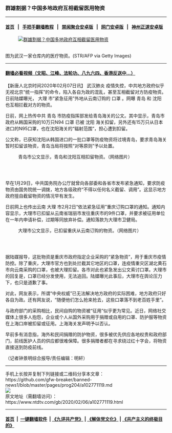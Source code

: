 ### 群雄割据？中国多地政府互相截留医用物资
------------------------

#### [首页](https://github.com/gfw-breaker/banned-news1/blob/master/README.md) &nbsp;&nbsp;|&nbsp;&nbsp; [手把手翻墙教程](https://github.com/gfw-breaker/guides/wiki) &nbsp;&nbsp;|&nbsp;&nbsp; [禁闻聚合安卓版](https://github.com/gfw-breaker/bn-android) &nbsp;&nbsp;|&nbsp;&nbsp; [网门安卓版](https://github.com/oGate2/oGate) &nbsp;&nbsp;|&nbsp;&nbsp; [神州正道安卓版](https://github.com/SzzdOgate/update) 



<div><div class="featured_image">
 <a href="https://i.ntdtv.com/assets/uploads/2020/02/GettyImages-1198675374.jpg" target="_blank">
  <figure>
   <img alt="群雄割据？中国多地政府互相截留医用物资" src="https://i.ntdtv.com/assets/uploads/2020/02/GettyImages-1198675374-800x450.jpg"/>
  </figure><br/>
 </a>
 <span class="caption">
  图为武汉一家仓库内的医疗物资。(STR/AFP via Getty Images)
 </span>
</div>
</div><hr/>

#### [翻墙必看视频（文昭、江峰、法轮功、八九六四、香港反送中...）](http://167.172.214.107/home.html)

<div><div class="post_content" itemprop="articleBody">
 <p>
  【新唐人北京时间2020年02月07日讯】
  <ok href="https://www.ntdtv.com/gb/武汉肺炎.htm">
   武汉肺炎
  </ok>
  疫情失控，中共地方政府似乎无视北京“统一指挥”的命令，陷入各自为政的混乱，甚至互相截留对方防疫物资。日前陆媒曝光，
  <ok href="https://www.ntdtv.com/gb/大理.htm">
   大理
  </ok>
  市“紧急征用”外地从云南订购的
  <ok href="https://www.ntdtv.com/gb/口罩.htm">
   口罩
  </ok>
  。网曝
  <ok href="https://www.ntdtv.com/gb/青岛.htm">
   青岛
  </ok>
  和
  <ok href="https://www.ntdtv.com/gb/沈阳.htm">
   沈阳
  </ok>
  也互相拦截对方的物资。
 </p>
 <p>
  日前，网上热传中共
  <ok href="https://www.ntdtv.com/gb/青岛.htm">
   青岛
  </ok>
  市防疫指挥部发给青岛海关的公文。其中显示，青岛市政府从韩国采购的10万只N94
  <ok href="https://www.ntdtv.com/gb/口罩.htm">
   口罩
  </ok>
  已被
  <ok href="https://www.ntdtv.com/gb/沈阳.htm">
   沈阳
  </ok>
  海关扣留，另外还有15万只从日本进口的N95口罩，也在沈阳海关的“辐射范围”，担心遭到扣留。
 </p>
 <p>
  公文称，已获知沈阳从韩国进口的一批口罩等防疫物资将过境青岛，要求青岛海关暂时扣留该物资，青岛当局将按照“对等原则”予以处置。
 </p>
 <figure class="wp-caption aligncenter" id="attachment_102771128" style="width: 600px">
  <img alt="" class="size-medium wp-image-102771128" src="https://i.ntdtv.com/assets/uploads/2020/02/EQFKPaOUEAAHiS6-600x878.jpg">
   <br/><figcaption class="wp-caption-text">
    青岛市公文显示，青岛和沈阳互相扣留物资。（网络图片）
   </figcaption><br/>
  </img>
 </figure><br/>
 <p>
  早在1月29日，中共国务院办公厅就曾向各部委和各省市发布紧急通知，要求防疫物资由国务院统一调拨，地方各级政府“不得以任何名义截留、调用”。这显示地方政府擅自截留物资的情况早有发生。
 </p>
 <p>
  日前网上也传出云南
  <ok href="https://www.ntdtv.com/gb/大理.htm">
   大理
  </ok>
  市2月2日“依法紧急征用”重庆订购口罩的通知。通知内容显示，大理市已扣留从云南省瑞丽市发往重庆市的9件口罩，并要求被征用单位在一年内申请补偿，过期等同放弃补偿。通知落款为大理市卫健局。
 </p>
 <figure class="wp-caption aligncenter" id="attachment_102771127" style="width: 600px">
  <img alt="" class="size-medium wp-image-102771127" src="https://i.ntdtv.com/assets/uploads/2020/02/1580921811969-600x800.jpg">
   <br/><figcaption class="wp-caption-text">
    大理市公文显示，已扣留重庆从云南订购的物资。（网络图片）
   </figcaption><br/>
  </img>
 </figure><br/>
 <p>
  据陆媒报导，这批物资是重庆市政府指定企业采购的“紧急物资”，用于重庆市疫情防控。除了重庆，大理市官方也到处拦截其它地区的口罩，连疫情重灾区湖北黄石市向云南采购的口罩，也被大理扣留。各市对此也紧急发出公文索讨口罩。大理市的回复是，口罩已经分发使用，无法追回。陆媒曝光此事后，大理市在舆论压力下，也只是道歉了事。
 </p>
 <p>
  对此，网友表示，所谓“中央权威”已无法解决地方政府的实际困难，地方政府只好各自为政。还有网友说，“随便他们怎么抢来抢去，这些口罩落不到老百姓手里”。
 </p>
 <p>
  与政府部门的采购相比，民间自购的物资被“征用”似乎更为常见。近日，网络社交媒体上很多人抱怨，企业或个人从国外采购用于捐赠或自用的口罩、防护服等物资在上海口岸被扣留或征用。上海海关发声明予以否认。
 </p>
 <p>
  早前多有消息指，海外和民间捐赠的防护物资，很多被优先供应各地权贵和政府部门，前线医护人员的供应都很难保障。很多捐赠者都在寻求绕过红十字会，将物资直接送到防疫前线。
 </p>
 <p>
  （记者钟景明综合报导/责任编辑：明轩）
 </p>
 <div class="single_ad">
 </div>
</div>
</div>
<hr/>
手机上长按并复制下列链接或二维码分享本文章：<br/>
https://github.com/gfw-breaker/banned-news1/blob/master/pages/prog204/a102771119.md <br/>
<a href='https://github.com/gfw-breaker/banned-news1/blob/master/pages/prog204/a102771119.md'><img src='https://github.com/gfw-breaker/banned-news1/blob/master/pages/prog204/a102771119.md.png'/></a> <br/>
原文地址（需翻墙访问）：https://www.ntdtv.com/gb/2020/02/06/a102771119.html


------------------------
#### [首页](https://github.com/gfw-breaker/banned-news1/blob/master/README.md) &nbsp;|&nbsp; [一键翻墙软件](https://github.com/gfw-breaker/nogfw/blob/master/README.md) &nbsp;| [《九评共产党》](https://github.com/gfw-breaker/9ping.md/blob/master/README.md#九评之一评共产党是什么) | [《解体党文化》](https://github.com/gfw-breaker/jtdwh.md/blob/master/README.md) | [《共产主义的终极目的》](https://github.com/gfw-breaker/gczydzjmd.md/blob/master/README.md)


<img src='http://gfw-breaker.win/banned-news/pages/prog204/a102771119.md' width='0px' height='0px'/>